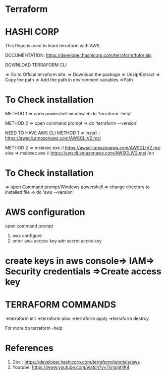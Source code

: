 # Terraform

# HASHI CORP

This Repo is used to learn terraform with AWS.

DOCUMENTATION: <https://developer.hashicorp.com/terraform/tutorials>

DOWNLOAD TERRAFORM CLI

=> Go to Offical terraform site.
=> Download the package
=> Unzip/Extract
=> Copy the path
=> Add the path in environment variables =>Path

# To Check installation

METHOD 1
=> open powershell window
=> do 'terraform -help'

METHOD 2
=> open command prompt
=> do 'terraform --version'

NEED TO HAVE AWS CLI
METHOD 1
=> install : <https://awscli.amazonaws.com/AWSCLIV2.msi>

METHOD 2
=> msiexec.exe /i <https://awscli.amazonaws.com/AWSCLIV2.msi>
else
=> msiexec.exe /i <https://awscli.amazonaws.com/AWSCLIV2.msi> /qn

# To Check installation

=> open Command prompt/Windows powershell
=> change directory to installed file
=> do 'aws --version'

# AWS configuration

open command prompt

1) aws configure
2) enter aws access key adn secret acces key

# create keys in aws console=> IAM=> Security credentials =>Create access key

# TERRAFORM COMMANDS

=>terraform init
=>terraform plan
=>terraform apply
=>terraform destroy

For more do terraform -help

# References

1) Doc : <https://developer.hashicorp.com/terraform/tutorials/aws>
2) Youtube: <https://www.youtube.com/watch?v=7xngnjfIlK4>